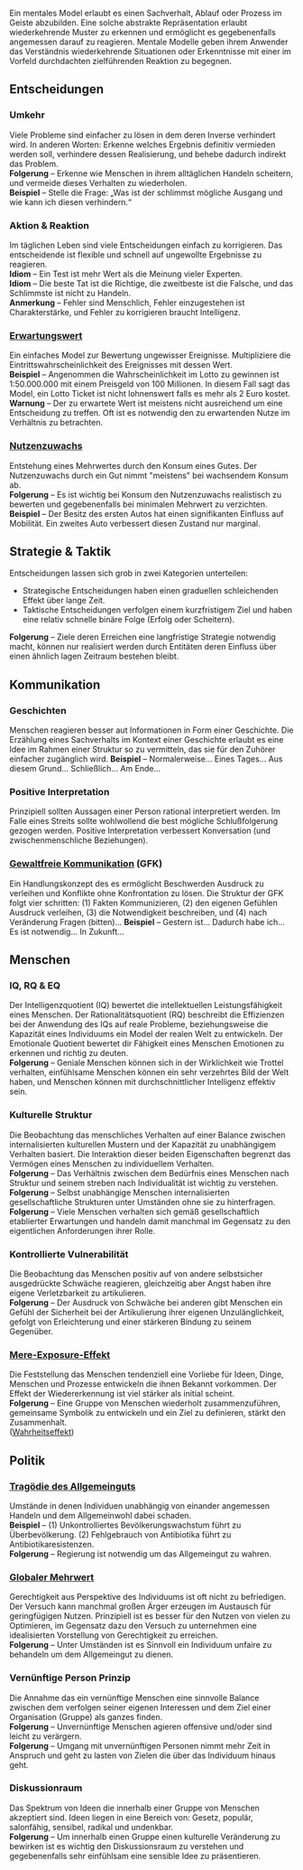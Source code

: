 Ein mentales Model erlaubt es einen Sachverhalt, Ablauf oder Prozess im
Geiste abzubilden. Eine solche abstrakte Repräsentation erlaubt wiederkehrende 
Muster zu erkennen und ermöglicht es gegebenenfalls angemessen darauf zu 
reagieren. Mentale Modelle geben ihrem Anwender das Verständnis wiederkehrende 
Situationen oder Erkenntnisse mit einer im Vorfeld durchdachten zielführenden 
Reaktion zu begegnen.

## Entscheidungen

### Umkehr

Viele Probleme sind einfacher zu lösen in dem deren Inverse verhindert wird. 
In anderen Worten: Erkenne welches Ergebnis definitiv vermieden werden soll, 
verhindere dessen Realisierung, und behebe dadurch indirekt das Problem.  
**Folgerung** – Erkenne wie Menschen in ihrem alltäglichen Handeln scheitern,
und vermeide dieses Verhalten zu wiederholen.  
**Beispiel** – Stelle die Frage: „Was ist der schlimmst mögliche Ausgang und 
wie kann ich diesen verhindern.“

### Aktion & Reaktion

Im täglichen Leben sind viele Entscheidungen einfach zu korrigieren. Das 
entscheidende ist flexible und schnell auf ungewollte Ergebnisse zu reagieren.  
**Idiom** – Ein Test ist mehr Wert als die Meinung vieler Experten.  
**Idiom** – Die beste Tat ist die Richtige, die zweitbeste ist die Falsche, 
und das Schlimmste ist nicht zu Handeln.  
**Anmerkung** – Fehler sind Menschlich, Fehler einzugestehen ist Charakterstärke, 
und Fehler zu korrigieren braucht Intelligenz.

### [Erwartungswert](https://de.wikipedia.org/wiki/Erwartungswert)

Ein einfaches Model zur Bewertung ungewisser Ereignisse. Multipliziere die
Eintrittswahrscheinlichkeit des Ereignisses mit dessen Wert.  
**Beispiel** – Angenommen die Wahrscheinlichkeit im Lotto zu gewinnen ist 
1:50.000.000 mit einem Preisgeld von 100 Millionen. In diesem Fall sagt das
Model, ein Lotto Ticket ist nicht lohnenswert falls es mehr als 2 Euro kostet.  
**Warnung** – Der zu erwartete Wert ist meistens nicht ausreichend um eine
Entscheidung zu treffen. Oft ist es notwendig den zu erwartenden Nutze im 
Verhältnis zu betrachten.

### [Nutzenzuwachs](https://de.wikipedia.org/wiki/Grenznutzen)

Entstehung eines Mehrwertes durch den Konsum eines Gutes. Der Nutzenzuwachs
durch ein Gut nimmt "meistens" bei wachsendem Konsum ab.  
**Folgerung** – Es ist wichtig bei Konsum den Nutzenzuwachs realistisch
zu bewerten und gegebenenfalls bei minimalen Mehrwert zu verzichten.  
**Beispiel** – Der Besitz des ersten Autos hat einen signifikanten Einfluss 
auf Mobilität. Ein zweites Auto verbessert diesen Zustand nur marginal.

## Strategie & Taktik

Entscheidungen lassen sich grob in zwei Kategorien unterteilen:

* Strategische Entscheidungen haben einen graduellen schleichenden Effekt über lange Zeit.
* Taktische Entscheidungen verfolgen einem kurzfristigem Ziel und haben eine relativ schnelle binäre Folge (Erfolg oder Scheitern).

**Folgerung** – Ziele deren Erreichen eine langfristige Strategie notwendig macht, können nur realisiert werden durch Entitäten deren Einfluss über einen ähnlich lagen Zeitraum bestehen bleibt.

## Kommunikation

### Geschichten

Menschen reagieren besser aut Informationen in Form einer Geschichte. Die
Erzählung eines Sachverhalts im Kontext einer Geschichte erlaubt es eine Idee
im Rahmen einer Struktur so zu vermitteln, das sie für den Zuhörer einfacher
zugänglich wird.
**Beispiel** – Normalerweise... Eines Tages... Aus diesem Grund... 
Schließlich... Am Ende...

### Positive Interpretation

Prinzipiell sollten Aussagen einer Person rational interpretiert werden. Im
Falle eines Streits sollte wohlwollend die best mögliche Schlußfolgerung 
gezogen werden. Positive Interpretation verbessert Konversation (und 
zwischenmenschliche Beziehungen).

### [Gewaltfreie Kommunikation](https://de.wikipedia.org/wiki/Gewaltfreie_Kommunikation) (GFK)

Ein Handlungskonzept des es ermöglicht Beschwerden Ausdruck zu verleihen und
Konflikte ohne Konfrontation zu lösen. Die Struktur der GFK folgt vier schritten:
(1) Fakten Kommunizieren, (2) den eigenen Gefühlen Ausdruck verleihen, (3) die
Notwendigkeit beschreiben, und (4) nach Veränderung Fragen (bitten)...
**Beispiel** – Gestern ist... Dadurch habe ich... Es ist notwendig... 
In Zukunft...

## Menschen

### IQ, RQ & EQ

Der Intelligenzquotient (IQ) bewertet die intellektuellen Leistungsfähigkeit
eines Menschen. Der Rationalitätsquotient (RQ) beschreibt die Effizienzen bei
der Anwendung des IQs auf reale Probleme, beziehungsweise die Kapazität eines
Individuums ein Model der realen Welt zu entwickeln. Der Emotionale Quotient
bewertet dir Fähigkeit eines Menschen Emotionen zu erkennen und richtig zu
deuten.  
**Folgerung** – Geniale Menschen können sich in der Wirklichkeit wie Trottel
verhalten, einfühlsame Menschen können ein sehr verzehrtes Bild der Welt haben,
und Menschen können mit durchschnittlicher Intelligenz effektiv sein.

### Kulturelle Struktur

Die Beobachtung das menschliches Verhalten auf einer Balance zwischen
internalisierten kulturellen Mustern und der Kapazität zu unabhängigem 
Verhalten basiert. Die Interaktion dieser beiden Eigenschaften begrenzt das 
Vermögen eines Menschen zu individuellem Verhalten.  
**Folgerung** – Das Verhältnis zwischen dem  Bedürfnis eines Menschen nach
Struktur und seinem streben nach Individualität ist wichtig zu verstehen.  
**Folgerung** – Selbst unabhängige Menschen internalisierten gesellschaftliche
Strukturen unter Umständen ohne sie zu hinterfragen.  
**Folgerung** – Viele Menschen verhalten sich gemäß gesellschaftlich
etablierter Erwartungen und handeln damit manchmal im Gegensatz zu den
eigentlichen Anforderungen ihrer Rolle.

### Kontrollierte Vulnerabilität

Die Beobachtung das Menschen positiv auf von andere selbstsicher ausgedrückte 
Schwäche reagieren, gleichzeitig aber Angst haben ihre eigene Verletzbarkeit
zu artikulieren.  
**Folgerung** – Der Ausdruck von Schwäche bei anderen gibt Menschen ein Gefühl
der Sicherheit bei der Artikulierung ihrer eigenen Unzulänglichkeit, gefolgt von 
Erleichterung und einer stärkeren Bindung zu seinem Gegenüber.

### [Mere-Exposure-Effekt](https://de.wikipedia.org/wiki/Mere-Exposure-Effekt)

Die Feststellung das Menschen tendenziell eine Vorliebe für Ideen, Dinge, Menschen 
und Prozesse entwickeln die ihnen Bekannt vorkommen. Der Effekt der Wiedererkennung
ist viel stärker als initial scheint.  
**Folgerung** – Eine Gruppe von Menschen wiederholt zusammenzuführen, gemeinsame 
Symbolik zu entwickeln und ein Ziel zu definieren, stärkt den Zusammenhalt.  
([Wahrheitseffekt](https://de.wikipedia.org/wiki/Wahrheitseffekt_und_Wahrheitsurteile))



## Politik

### [Tragödie des Allgemeinguts](https://de.wikipedia.org/wiki/Tragik_der_Allmende)

Umstände in denen Individuen unabhängig von einander angemessen Handeln und dem
Allgemeinwohl dabei schaden.  
**Beispiel** – (1) Unkontrolliertes Bevölkerungswachstum führt zu Überbevölkerung.
(2) Fehlgebrauch von Antibiotika führt zu Antibiotikaresistenzen.  
**Folgerung** – Regierung ist notwendig um das Allgemeingut zu wahren.

### [Globaler Mehrwert](https://de.wikipedia.org/wiki/Utilitarismus)

Gerechtigkeit aus Perspektive des Individuums ist oft nicht zu befriedigen. Der 
Versuch kann manchmal großen Ärger erzeugen im Austausch für geringfügigen Nutzen.
Prinzipiell ist es besser für den Nutzen von vielen zu Optimieren, im Gegensatz
dazu den Versuch zu unternehmen eine idealisierten Vorstellung von Gerechtigkeit
zu erreichen.  
**Folgerung** – Unter Umständen ist es Sinnvoll ein Individuum unfaire zu behandeln
um dem Allgemeingut zu dienen.

### Vernünftige Person Prinzip

Die Annahme das ein vernünftige Menschen eine sinnvolle Balance zwischen dem verfolgen
seiner eigenen Interessen und dem Ziel einer Organisation (Gruppe) als ganzes finden.  
**Folgerung** – Unvernünftige Menschen agieren offensive und/oder sind leicht zu 
verärgern.  
**Folgerung** – Umgang mit unvernünftigen Personen nimmt mehr Zeit in Anspruch und geht
zu lasten von Zielen die über das Individuum hinaus geht.

### Diskussionraum

Das Spektrum von Ideen die innerhalb einer Gruppe von Menschen akzeptiert sind. Ideen
liegen in eine Bereich von: Gesetz, populär, salonfähig, sensibel, radikal und
undenkbar.  
**Folgerung** – Um innerhalb einen Gruppe einen kulturelle Veränderung zu bewirken ist
es wichtig den Diskussionsraum zu verstehen und gegebenenfalls sehr einfühlsam eine
sensible Idee zu präsentieren.




